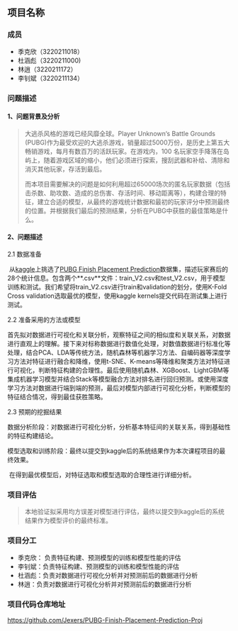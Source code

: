 ## 项目名称

### 成员

- 季克欣（3220211018）
- 杜涵彪（3220211000)
- 林逍（3220211172）
- 李钊斌（3220211134）

### 问题描述

#### 1、问题背景及分析

>    大逃杀风格的游戏已经风靡全球。Player Unknown‘s Battle Grounds (PUBG)作为最受欢迎的大逃杀游戏，销量超过5000万份，是历史上第五大畅销游戏，每月有数百万的活跃玩家。在游戏内，100 名玩家空手降落在岛屿上，随着游戏区域的缩小，他们必须进行探索，搜刮武器和补给、清除和消灭其他玩家，存活到最后。
>
>   而本项目需要解决的问题是如何利用超过65000场次的匿名玩家数据（包括击杀数、助攻数、造成的总伤害、存活时间、移动距离等），构建合理的特征，建立合适的模型，从最终的游戏统计数据和最初的玩家评分中预测最终的位置。并根据我们最后的预测结果，分析在PUBG中获胜的最佳策略是什么。

#### 2、问题描述

2.1 数据准备

​	从[kaggle](https://www.kaggle.com/)上挑选了[PUBG Finish Placement Prediction](https://www.kaggle.com/c/pubg-finish-placement-prediction/data)数据集，描述玩家赛后的28个统计信息。包含两个**.csv**文件：train_V2.csv和test_V2.csv，用于模型训练和测试。我们希望将train_V2.csv进行train和validation的划分，使用K-Fold Cross validation选取最优的模型，使用kaggle kernels提交代码在测试集上进行测试。

2.2 准备采用的方法或模型

​	首先拟对数据进行可视化和关联分析，观察特征之间的相似度和关联关系，对数据进行直观上的理解。接下来对标称数据进行数值化处理，对数值数据进行标准化等处理，结合PCA、LDA等传统方法，随机森林等机器学习方法、自编码器等深度学习方法对特征进行融合和降维，使用t-SNE、K-means等降维和聚类方法对特征进行可视化，判断特征构建的合理性。最后使用随机森林、XGBoost、LightGBM等集成机器学习模型并结合Stack等模型融合方法对排名进行回归预测。或使用深度学习方法对数据进行端到端的预测，最后对模型内部进行可视化分析，判断模型的特征结合情况，得到最佳获胜策略。

2.3 预期的挖掘结果

​	数据分析阶段：对数据进行可视化分析，分析基本特征间的关联关系，得到基础性的特征构建结论。

​	模型选取和训练阶段：最终以提交到kaggle后的系统结果作为本次课程项目的最终效果。

​	在得到最优模型后，对特征选取和模型选取的合理性进行详细分析。

### 项目评估

> 本地验证拟采用均方误差对模型进行评估，最终以提交到kaggle后的系统结果作为模型评价的最终标准。

### 项目分工

- 季克欣： 负责特征构建、预测模型的训练和模型性能的评估
- 李钊斌：负责特征构建、预测模型的训练和模型性能的评估
- 杜涵彪：负责对数据进行可视化分析并对预测前后的数据进行分析
- 林逍：负责对数据进行可视化分析并对预测前后的数据进行分析

### 项目代码仓库地址

https://github.com/Jexers/PUBG-Finish-Placement-Prediction-Proj





